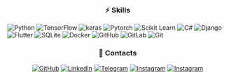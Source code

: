 <h3 align="center">⚡ Skills</h1>


![Python](https://img.shields.io/badge/python-3670A0?style=flat-square&logo=python&logoColor=ffdd54)
![TensorFlow](https://img.shields.io/badge/-TensorFlow-orange)
![keras](https://img.shields.io/badge/-Keras-red)
![Pytorch](https://img.shields.io/badge/-PyTorch-orange)
![Scikit Learn](https://img.shields.io/badge/-Scikit%20Learn-orange)
![C#](https://img.shields.io/badge/c%23-%23239120.svg?style=flat-square&logo=c-sharp&logoColor=white)
![Django](https://img.shields.io/badge/django-%23092E20.svg?style=flat-square&logo=django&logoColor=white)
![Flutter](https://img.shields.io/badge/Flutter-blue?style=flat-square&logo=Flutter&logoColor=white)
![SQLite](https://img.shields.io/badge/sqlite-%2307405e.svg?style=flat-square&logo=sqlite&logoColor=white)
![Docker](https://img.shields.io/badge/docker-%230db7ed.svg?style=flat-square&logo=docker&logoColor=white)
![GitHub](https://img.shields.io/badge/-GitHub-181717?style=flat-square&logo=github)
![GitLab](https://img.shields.io/badge/-GitLab-FCA121?style=flat-square&logo=gitlab)
![Git](https://img.shields.io/badge/-Git-black?style=flat-square&logo=git)


<h3 align="center"> 👀 Contacts  </h1>
<p align="center">
    <a href="https://github.com/Babakbehkamkia" target="_blank"><img alt="GitHub" src="https://img.shields.io/badge/-@babak--behkamkia-181717?style=flat-square&logo=GitHub&logoColor=white"></a>
    <a href="https://www.linkedin.com/in/babak-behkamkia-974910194/" target="_blank"><img alt="LinkedIn" src="https://img.shields.io/badge/-LinkedIn-0077B5?style=flat-square&logo=Linkedin&logoColor=white"></a>
    <a href="https://telegram.me/Bbk79" target="_blank"><img alt="Telegram" src="https://img.shields.io/badge/-Telegram-blue?style=flat-square&logo=Telegram&logoColor=white"></a>
    <a href="https://www.instagram.com/babak_behkam/" target="_blank"><img alt="Instagram" src="https://img.shields.io/badge/-Instagram-eeeee4?style=flat-square&logo=Instagram&logoColor=red"></a>
    <a href="https://bbkbehkam@gmail.com" target="_blank"><img alt="Instagram" src="https://img.shields.io/badge/-Gmail-red?style=flat-square&logo=gmail&logoColor=white"></a>
    <br>
</p


<!---
Babakbehkamkia/Babakbehkamkia is a ✨ special ✨ repository because its `README.md` (this file) appears on your GitHub profile.
You can click the Preview link to take a look at your changes.
--->
